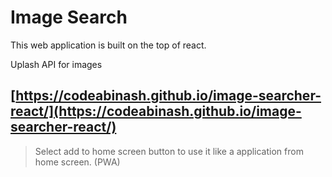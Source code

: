 # Image Search
This web application is built on the top of react.

Uplash API for images

## [https://codeabinash.github.io/image-searcher-react/](https://codeabinash.github.io/image-searcher-react/)

> Select add to home screen button to use it like a application from home screen. (PWA)